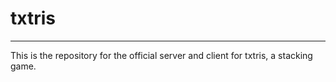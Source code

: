 # txtris
---

This is the repository for the official server and client for txtris, a stacking game.
